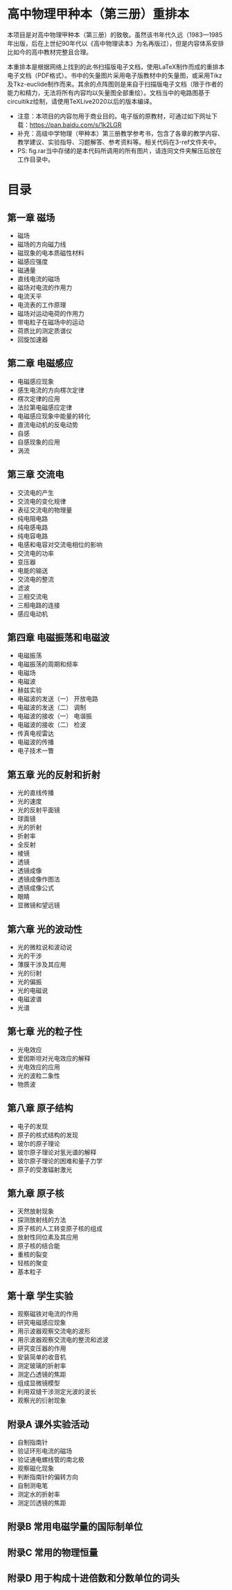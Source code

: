 # 高中物理甲种本（第三册）重排本
本项目是对高中物理甲种本（第三册）的致敬。虽然该书年代久远（1983—1985年出版，后在上世纪90年代以《高中物理读本》为名再版过），但是内容体系安排比如今的高中教材完整且合理。

本重排本是根据网络上找到的此书扫描版电子文档，使用LaTeX制作而成的重排本电子文档（PDF格式）。书中的矢量图片采用电子版教材中的矢量图，或采用Tikz及Tkz-euclide制作而来。其余的点阵图则是来自于扫描版电子文档（限于作者的能力和精力，无法将所有内容均以矢量图全部重绘）。文档当中的电路图基于circuitikz绘制，请使用TeXLive2020以后的版本编译。

* 注意：本项目的内容勿用于商业目的。电子版的原教材，可通过如下网址下载：https://pan.baidu.com/s/1k2LGR
* 补充：高级中学物理（甲种本）第三册教学参考书，包含了各章的教学内容、教学建议、实验指导、习题解答、参考资料等。相关代码在3-ref文件夹中。
* PS: fig.rar当中存储的是本代码所调用的所有图片，请连同文件夹解压后放在工作目录中。


# 目录
## 第一章  磁场
* 磁场                 
* 磁场的方向磁力线                 
* 磁现象的电本质磁性材料            
* 磁感应强度                         
* 磁通量                             
* 直线电流的磁场                    
* 磁场对电流的作用力                    
* 电流天平                           
* 电流表的工作原理                   
* 磁场对运动电荷的作用力                 
* 带电粒子在磁场中的运动      
* 荷质比的测定质谱仪                 
* 回旋加速器                      

## 第二章  电磁感应
* 电磁感应现象                   
* 感生电流的方向楞次定律             
* 楞次定律的应用                    
* 法拉第电磁感应定律                      
* 电磁感应现象中能量的转化                  
* 直流电动机的反电动势               
* 自感                            
* 自感现象的应用                    
* 涡流                            

## 第三章  交流电
* 交流电的产生                
* 交流电的变化规律           
* 表征交流电的物理量            
* 纯电阻电路                   
* 纯电感电路                   
* 纯电容电路               
* 电感和电容对交流电相位的影响  
* 交流电的功率              
* 变压器                      
* 电能的输送                      
* 交流电的整流                    
* 滤波                         
* 三相交流电                       
* 三相电路的连接                      
* 感应电动机                 
    
## 第四章  电磁振荡和电磁波
* 电磁振荡   
* 电磁振荡的周期和频率               
* 电磁场                           
* 电磁波                              
* 赫兹实验                             
* 电磁波的发送（一） 开放电路            
* 电磁波的发送（二） 调制                  
* 电磁波的接收（一） 电谐振                 
* 电磁波的接收（二） 检波                   
* 传真电视雷达                     
* 电磁波的传播                     
* 电子技术一瞥     
                 
## 第五章  光的反射和折射
* 光的直线传播               
* 光的速度                       
* 光的反射平面镜               
* 球面镜                            
* 光的折射                             
* 折射率                       
* 全反射                             
* 棱镜                               
* 透镜                          
* 透镜成像                          
* 透镜成像作图法                      
* 透镜成像公式                       
* 眼睛                        
* 显微镜和望远镜         
             
## 第六章  光的波动性
* 光的微粒说和波动说               
* 光的干涉                       
* 薄膜干涉及其应用                       
* 光的衍射                            
* 光的偏振                         
* 光的电磁说                            
* 电磁波谱                          
* 光谱                           

## 第七章  光的粒子性
* 光电效应                          
* 爱因斯坦对光电效应的解释            
* 光电效应的应用                      
* 光的波粒二象性                      
* 物质波   

                        
##  第八章  原子结构
* 电子的发现                         
* 原子的核式结构的发现                
* 玻尔的原子理论                     
* 玻尔原子理论对氢光谱的解释             
* 玻尔原子理论的困难和量子力学           
* 原子的受激辐射激光      
           
##  第九章  原子核
* 天然放射现象               
* 探测放射线的方法                  
* 原子核的人工转变原子核的组成             
* 放射性同位素及其应用                 
* 原子核的结合能                   
* 重核的裂变                         
* 轻核的聚变                       
* 基本粒子                         

##  第十章  学生实验
* 观察磁铁对电流的作用         
* 研究电磁感应现象                      
* 用示波器观察交流电的波形              
* 用示波器观察交流电的整流和滤波           
* 研究变压器的作用                     
* 安装简单的收音机                      
* 测定玻璃的折射率              
* 测定凸透镜的焦距                 
* 组成显微镜模型                      
* 利用双缝干涉测定光波的波长          
* 观察光的衍射现象    

## 附录A  课外实验活动
* 自制指南针                     
* 验证环形电流的磁场              
* 验证通电螺线管的南北极               
* 观察磁化现象                    
* 判断指南针的偏转方向                
* 自制测电笔                        
* 测定水的折射率                    
* 测定凹透镜的焦距                  
## 附录B  常用电磁学量的国际制单位
## 附录C  常用的物理恒量
## 附录D  用于构成十进倍数和分数单位的词头
